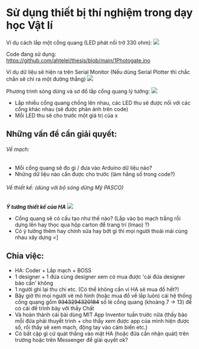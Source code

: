 # Sử dụng thiết bị thí nghiệm trong dạy học Vật lí

Ví dụ cách lắp một cổng quang (LED phát nối trở 330 ohm):
![](https://media.discordapp.net/attachments/467378202575241244/769147726712930334/image0.jpg)

Code đang sử dụng: https://github.com/ahtelel/thesis/blob/main/1Photogate.ino 

Ví dụ dữ liệu sẽ hiện ra trên Serial Monitor (Nếu dùng Serial Plotter thì chắc chắn sẽ chỉ ra một đường thẳng)
![](https://cdn.discordapp.com/attachments/467378202575241244/769141206793584690/unknown.png)

Phương trình sóng dừng và sơ đồ lắp cổng quang lý tưởng:
![](https://media.discordapp.net/attachments/467378202575241244/769147105557741578/image0.jpg)
- Lắp nhiều cổng quang chồng lên nhau, các LED thu sẽ được nối với các cổng khác nhau (sẽ được phản ánh trên code)
- Mỗi LED thu sẽ cho trước một giá trị của x 

## Những vấn đề cần giải quyết:
###### Về mạch:
- Mỗi cổng quang sẽ đo gì / đưa vào Arduino dữ liệu nào?
- Những dữ liệu nào cần được cho trước (làm hằng số trong code?)
###### Về thiết kế: (dùng với bộ sóng dừng Mỹ PASCO)
***Ý tưởng thiết kế của HA***
![](https://cdn.discordapp.com/attachments/467378202575241244/769154062347272242/image0.jpg)
- Cổng quang sẽ có cấu tạo như thế nào? (Lắp vào bo mạch trắng rồi dựng lên hay thọc qua hộp carton để trang trí (lmao) ?)
- Có ý tưởng thêm hay chỉnh sửa hay bớt gì thì mọi người thoải mái cùng nhau xây dựng =]
## Chia việc:
- HA: Coder + Lắp mạch + BOSS
- 1 designer + 1 đứa cùng designer xem có mua được 'cái đứa designer bảo cần' không
- 1 người ghi lại thu chi etc. (Có thể không cần vì HA sẽ mua đồ hết?)
- Bây giờ thì mọi người vẽ mô hình (hoặc mua đồ về lắp luôn) cái hệ thống cổng quang gồm ~~9343294320184~~ số lẻ cổng quang (khoảng 7 -> 13) để có cái đề trình bày với thầy Chất
- Và hoàn thành cái bài dùng MIT App Inventor tuần trước nữa (thầy bảo mỗi đứa phải thuyết trình + cho thầy xem được app của mình hiện được số, rồi thầy sẽ xem mạch, động tay vào cảm biến etc.)
- Có bất cập gì cứ quát thẳng vào mặt HA (hoặc đứa cần nhận quát) trên trường hoặc trên Messenger để giải quyết ok?
